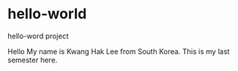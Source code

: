 # hello-world
hello-word project

Hello My name is Kwang Hak Lee from South Korea.
This is my last semester here.
